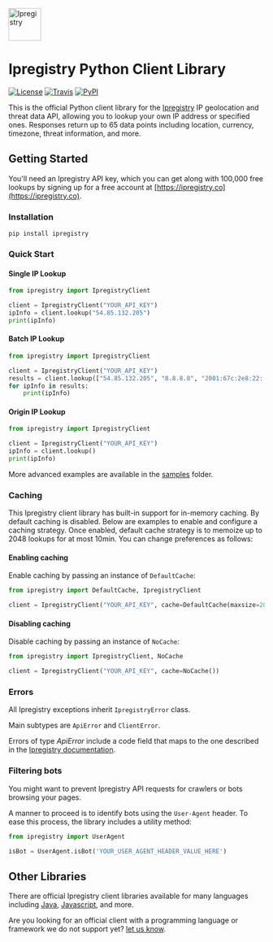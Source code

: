 [<img src="https://cdn.ipregistry.co/icons/icon-72x72.png" alt="Ipregistry" width="64"/>](https://ipregistry.co/) 
# Ipregistry Python Client Library

[![License](http://img.shields.io/:license-apache-blue.svg)](LICENSE)
[![Travis](https://travis-ci.com/ipregistry/ipregistry-python.svg?branch=master&style=flat-square)](https://travis-ci.com/ipregistry/ipregistry-python)
[![PyPI](https://img.shields.io/pypi/v/ipregistry)](https://pypi.org/project/ipregistry/)

This is the official Python client library for the [Ipregistry](https://ipregistry.co) IP geolocation and threat data API, 
allowing you to lookup your own IP address or specified ones. Responses return up to 65 data points including 
location, currency, timezone, threat information, and more.

## Getting Started

You'll need an Ipregistry API key, which you can get along with 100,000 free lookups by signing up for a free account at [https://ipregistry.co](https://ipregistry.co).

### Installation

```
pip install ipregistry
```

### Quick Start

#### Single IP Lookup

```python
from ipregistry import IpregistryClient

client = IpregistryClient("YOUR_API_KEY")
ipInfo = client.lookup("54.85.132.205")
print(ipInfo)
```

#### Batch IP Lookup

```python
from ipregistry import IpregistryClient

client = IpregistryClient("YOUR_API_KEY")
results = client.lookup(["54.85.132.205", "8.8.8.8", "2001:67c:2e8:22::c100:68b"])
for ipInfo in results:
    print(ipInfo)
```

#### Origin IP Lookup

```python
from ipregistry import IpregistryClient

client = IpregistryClient("YOUR_API_KEY")
ipInfo = client.lookup()
print(ipInfo)
```

More advanced examples are available in the [samples](https://github.com/ipregistry/ipregistry-python/tree/master/samples) 
folder.

### Caching

This Ipregistry client library has built-in support for in-memory caching. By default caching is disabled. 
Below are examples to enable and configure a caching strategy. Once enabled, default cache strategy is to memoize up to 
2048 lookups for at most 10min. You can change preferences as follows:

#### Enabling caching

Enable caching by passing an instance of `DefaultCache`:

```python
from ipregistry import DefaultCache, IpregistryClient

client = IpregistryClient("YOUR_API_KEY", cache=DefaultCache(maxsize=2048, ttl=600))
```

#### Disabling caching

Disable caching by passing an instance of `NoCache`:

```python
from ipregistry import IpregistryClient, NoCache

client = IpregistryClient("YOUR_API_KEY", cache=NoCache())
```

### Errors

All Ipregistry exceptions inherit `IpregistryError` class.

Main subtypes are `ApiError` and `ClientError`.

Errors of type _ApiError_ include a code field that maps to the one described in the [Ipregistry documentation](https://ipregistry.co/docs/errors).

### Filtering bots

You might want to prevent Ipregistry API requests for crawlers or bots browsing your pages.

A manner to proceed is to identify bots using the `User-Agent` header. 
To ease this process, the library includes a utility method:

```python
from ipregistry import UserAgent

isBot = UserAgent.isBot('YOUR_USER_AGENT_HEADER_VALUE_HERE')
```

## Other Libraries

There are official Ipregistry client libraries available for many languages including 
[Java](https://github.com/ipregistry/ipregistry-java), 
[Javascript](https://github.com/ipregistry/ipregistry-javascript), and more.

Are you looking for an official client with a programming language or framework we do not support yet? 
[let us know](mailto:support@ipregistry.co).
